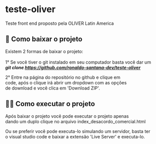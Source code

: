 # teste-oliver
Teste front end proposto pela OLIVER Latin America

## 🤔 Como baixar o projeto
Existem 2 formas de baixar o projeto:<br><br>
1° Se você tiver o git instalado em seu computador basta você dar um<br> <strong><i>git clone https://github.com/ronaldo-santana-dev/teste-oliver</i></strong>

2° Entre na página do repositório no github e clique em<br> code, após o clique irá abrir um dropdown com as opções<br> de download e você clica em 'Download ZIP'.

## 👨‍💻 Como executar o projeto

Após baixar o projeto você pode executar o projeto apenas<br> dando um duplo clique no arquivo index_desacordo_comercial.html<br>

Ou se preferir você pode executa-lo simulando um servidor, basta ter<br> o visual studio code e baixar a extensão 'Live Server' e executa-lo.



